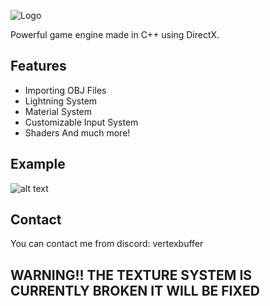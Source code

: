 ![Logo](https://iili.io/4SDWpn.png)

Powerful game engine made in C++ using DirectX.
## Features

- Importing OBJ Files
- Lightning System
- Material System
- Customizable Input System
- Shaders
And much more!

  
## Example

![alt text](https://github.com/TrazerX/Datastorm-Engine/blob/main/Screenshot.gif?raw=true)

  
## Contact

You can contact me from discord: vertexbuffer

## WARNING!! THE TEXTURE SYSTEM IS CURRENTLY BROKEN IT WILL BE FIXED
